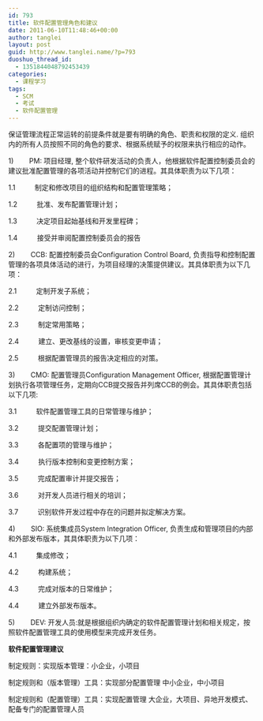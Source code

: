 ```yaml
---
id: 793
title: 软件配置管理角色和建议
date: 2011-06-10T11:48:46+00:00
author: tanglei
layout: post
guid: http://www.tanglei.name/?p=793
duoshuo_thread_id:
  - 1351844048792453439
categories:
  - 课程学习
tags:
  - SCM
  - 考试
  - 软件配置管理
---
```

保证管理流程正常运转的前提条件就是要有明确的角色、职责和权限的定义. 组织内的所有人员按照不同的角色的要求、根据系统赋予的权限来执行相应的动作。

1)        PM: 项目经理, 整个软件研发活动的负责人，他根据软件配置控制委员会的建议批准配置管理的各项活动并控制它们的进程。其具体职责为以下几项：

1.1          制定和修改项目的组织结构和配置管理策略；

1.2          批准、发布配置管理计划；

1.3          决定项目起始基线和开发里程碑；

1.4          接受并审阅配置控制委员会的报告

2)        CCB: 配置控制委员会Configuration Control Board, 负责指导和控制配置管理的各项具体活动的进行，为项目经理的决策提供建议。其具体职责为以下几项：

2.1          定制开发子系统；

2.2          定制访问控制；

2.3          制定常用策略；

2.4          建立、更改基线的设置，审核变更申请；

2.5          根据配置管理员的报告决定相应的对策。

3)        CMO: 配置管理员Configuration Management Officer, 根据配置管理计划执行各项管理任务，定期向CCB提交报告并列席CCB的例会。其具体职责包括以下几项:

3.1          软件配置管理工具的日常管理与维护；

3.2          提交配置管理计划；

3.3          各配置项的管理与维护；

3.4          执行版本控制和变更控制方案；

3.5          完成配置审计并提交报告；

3.6          对开发人员进行相关的培训；

3.7          识别软件开发过程中存在的问题并拟定解决方案。

4)        SIO: 系统集成员System Integration Officer, 负责生成和管理项目的内部和外部发布版本，其具体职责为以下几项：

4.1          集成修改；

4.2          构建系统；

4.3          完成对版本的日常维护；

4.4          建立外部发布版本。

5)        DEV: 开发人员:就是根据组织内确定的软件配置管理计划和相关规定，按照软件配置管理工具的使用模型来完成开发任务。

**软件配置管理建议**

制定规则：实现版本管理：小企业，小项目

制定规则和（版本管理）工具：实现部分配置管理 中小企业，中小项目

制定规则和（配置管理）工具：实现配置管理 大企业，大项目、异地开发模式、配备专门的配置管理人员
